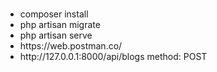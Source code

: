 <h1></h1>
<ul>
<li>composer install</li>
<li>php artisan migrate</li>
<li>php artisan serve</li>
<li>https://web.postman.co/</li>
<li>http://127.0.0.1:8000/api/blogs
method: POST</li>
</ul>
